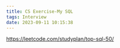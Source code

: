 ```yaml
---
title: CS Exercise-My SQL
tags: Interview
date: 2023-09-11 10:15:38
---
```




https://leetcode.com/studyplan/top-sql-50/